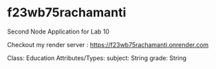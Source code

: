 # f23wb75rachamanti

Second Node Application for Lab 10

Checkout my render server : https://f23wb75rachamanti.onrender.com

Class: Education
    Attributes/Types:
        subject: String
        grade: String